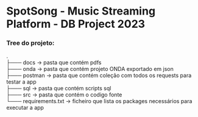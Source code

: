 # SpotSong - Music Streaming Platform - DB Project 2023

### Tree do projeto:
.<br/>
├─── docs -> pasta que contém pdfs<br/>
├─── onda -> pasta que contém projeto ONDA exportado em json<br/>
├─── postman -> pasta que contém coleção com todos os requests para testar a app<br/>
├─── sql -> pasta que contém scripts sql<br/>
├─── src -> pasta que contém o codigo fonte<br/>
└─── requirements.txt -> ficheiro que lista os packages necessários para executar a app<br/>
